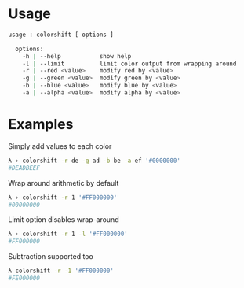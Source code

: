 # Usage

```bash
usage : colorshift [ options ] 

  options:
    -h | --help           show help
    -l | --limit          limit color output from wrapping around
    -r | --red <value>    modify red by <value>
    -g | --green <value>  modify green by <value>
    -b | --blue <value>   modify blue by <value>
    -a | --alpha <value>  modify alpha by <value>
```

# Examples

Simply add values to each color
``` bash
λ › colorshift -r de -g ad -b be -a ef '#0000000'
#DEADBEEF
```

Wrap around arithmetic by default
``` bash
λ › colorshift -r 1 '#FF000000'
#00000000
```

Limit option disables wrap-around 
``` bash
λ › colorshift -r 1 -l '#FF000000'
#FF000000
```

Subtraction supported too
``` bash
λ colorshift -r -1 '#FF000000'
#FE000000
```
